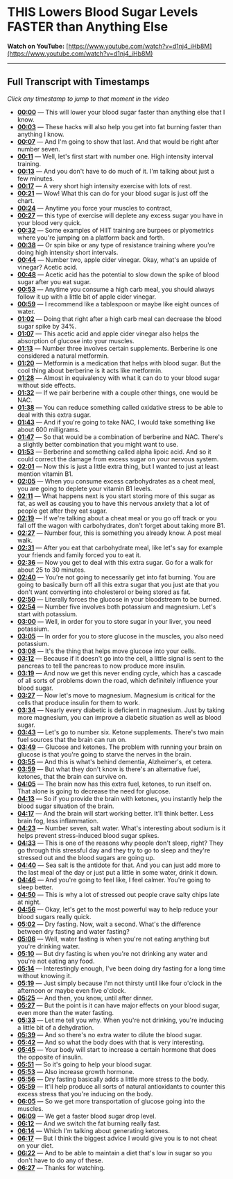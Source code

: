 # THIS Lowers Blood Sugar Levels FASTER than Anything Else

**Watch on YouTube:** [https://www.youtube.com/watch?v=d1nj4_iHb8M](https://www.youtube.com/watch?v=d1nj4_iHb8M)

---

## Full Transcript with Timestamps

*Click any timestamp to jump to that moment in the video*

- **[00:00](https://www.youtube.com/watch?v=d1nj4_iHb8M&t=0s)** — This will lower your blood sugar faster than anything else that I know.
- **[00:03](https://www.youtube.com/watch?v=d1nj4_iHb8M&t=3s)** — These hacks will also help you get into fat burning faster than anything I know.
- **[00:07](https://www.youtube.com/watch?v=d1nj4_iHb8M&t=7s)** — And I'm going to show that last. And that would be right after number seven.
- **[00:11](https://www.youtube.com/watch?v=d1nj4_iHb8M&t=11s)** — Well, let's first start with number one. High intensity interval training.
- **[00:13](https://www.youtube.com/watch?v=d1nj4_iHb8M&t=13s)** — And you don't have to do much of it. I'm talking about just a few minutes.
- **[00:17](https://www.youtube.com/watch?v=d1nj4_iHb8M&t=17s)** — A very short high intensity exercise with lots of rest.
- **[00:21](https://www.youtube.com/watch?v=d1nj4_iHb8M&t=21s)** — Wow! What this can do for your blood sugar is just off the chart.
- **[00:24](https://www.youtube.com/watch?v=d1nj4_iHb8M&t=24s)** — Anytime you force your muscles to contract,
- **[00:27](https://www.youtube.com/watch?v=d1nj4_iHb8M&t=27s)** — this type of exercise will deplete any excess sugar you have in your blood very quick.
- **[00:32](https://www.youtube.com/watch?v=d1nj4_iHb8M&t=32s)** — Some examples of HIIT training are burpees or plyometrics where you're jumping on a platform back and forth.
- **[00:38](https://www.youtube.com/watch?v=d1nj4_iHb8M&t=38s)** — Or spin bike or any type of resistance training where you're doing high intensity short intervals.
- **[00:44](https://www.youtube.com/watch?v=d1nj4_iHb8M&t=44s)** — Number two, apple cider vinegar. Okay, what's an upside of vinegar? Acetic acid.
- **[00:48](https://www.youtube.com/watch?v=d1nj4_iHb8M&t=48s)** — Acetic acid has the potential to slow down the spike of blood sugar after you eat sugar.
- **[00:53](https://www.youtube.com/watch?v=d1nj4_iHb8M&t=53s)** — Anytime you consume a high carb meal, you should always follow it up with a little bit of apple cider vinegar.
- **[00:59](https://www.youtube.com/watch?v=d1nj4_iHb8M&t=59s)** — I recommend like a tablespoon or maybe like eight ounces of water.
- **[01:02](https://www.youtube.com/watch?v=d1nj4_iHb8M&t=62s)** — Doing that right after a high carb meal can decrease the blood sugar spike by 34%.
- **[01:07](https://www.youtube.com/watch?v=d1nj4_iHb8M&t=67s)** — This acetic acid and apple cider vinegar also helps the absorption of glucose into your muscles.
- **[01:13](https://www.youtube.com/watch?v=d1nj4_iHb8M&t=73s)** — Number three involves certain supplements. Berberine is one considered a natural metformin.
- **[01:20](https://www.youtube.com/watch?v=d1nj4_iHb8M&t=80s)** — Metformin is a medication that helps with blood sugar. But the cool thing about berberine is it acts like metformin.
- **[01:28](https://www.youtube.com/watch?v=d1nj4_iHb8M&t=88s)** — Almost in equivalency with what it can do to your blood sugar without side effects.
- **[01:32](https://www.youtube.com/watch?v=d1nj4_iHb8M&t=92s)** — If we pair berberine with a couple other things, one would be NAC.
- **[01:38](https://www.youtube.com/watch?v=d1nj4_iHb8M&t=98s)** — You can reduce something called oxidative stress to be able to deal with this extra sugar.
- **[01:43](https://www.youtube.com/watch?v=d1nj4_iHb8M&t=103s)** — And if you're going to take NAC, I would take something like about 600 milligrams.
- **[01:47](https://www.youtube.com/watch?v=d1nj4_iHb8M&t=107s)** — So that would be a combination of berberine and NAC. There's a slightly better combination that you might want to use.
- **[01:53](https://www.youtube.com/watch?v=d1nj4_iHb8M&t=113s)** — Berberine and something called alpha lipoic acid. And so it could correct the damage from excess sugar on your nervous system.
- **[02:01](https://www.youtube.com/watch?v=d1nj4_iHb8M&t=121s)** — Now this is just a little extra thing, but I wanted to just at least mention vitamin B1.
- **[02:05](https://www.youtube.com/watch?v=d1nj4_iHb8M&t=125s)** — When you consume excess carbohydrates as a cheat meal, you are going to deplete your vitamin B1 levels.
- **[02:11](https://www.youtube.com/watch?v=d1nj4_iHb8M&t=131s)** — What happens next is you start storing more of this sugar as fat, as well as causing you to have this nervous anxiety that a lot of people get after they eat sugar.
- **[02:19](https://www.youtube.com/watch?v=d1nj4_iHb8M&t=139s)** — If we're talking about a cheat meal or you go off track or you fall off the wagon with carbohydrates, don't forget about taking more B1.
- **[02:27](https://www.youtube.com/watch?v=d1nj4_iHb8M&t=147s)** — Number four, this is something you already know. A post meal walk.
- **[02:31](https://www.youtube.com/watch?v=d1nj4_iHb8M&t=151s)** — After you eat that carbohydrate meal, like let's say for example your friends and family forced you to eat it.
- **[02:36](https://www.youtube.com/watch?v=d1nj4_iHb8M&t=156s)** — Now you get to deal with this extra sugar. Go for a walk for about 25 to 30 minutes.
- **[02:40](https://www.youtube.com/watch?v=d1nj4_iHb8M&t=160s)** — You're not going to necessarily get into fat burning. You are going to basically burn off all this extra sugar that you just ate that you don't want converting into cholesterol or being stored as fat.
- **[02:50](https://www.youtube.com/watch?v=d1nj4_iHb8M&t=170s)** — Literally forces the glucose in your bloodstream to be burned.
- **[02:54](https://www.youtube.com/watch?v=d1nj4_iHb8M&t=174s)** — Number five involves both potassium and magnesium. Let's start with potassium.
- **[03:00](https://www.youtube.com/watch?v=d1nj4_iHb8M&t=180s)** — Well, in order for you to store sugar in your liver, you need potassium.
- **[03:05](https://www.youtube.com/watch?v=d1nj4_iHb8M&t=185s)** — In order for you to store glucose in the muscles, you also need potassium.
- **[03:08](https://www.youtube.com/watch?v=d1nj4_iHb8M&t=188s)** — It's the thing that helps move glucose into your cells.
- **[03:12](https://www.youtube.com/watch?v=d1nj4_iHb8M&t=192s)** — Because if it doesn't go into the cell, a little signal is sent to the pancreas to tell the pancreas to now produce more insulin.
- **[03:19](https://www.youtube.com/watch?v=d1nj4_iHb8M&t=199s)** — And now we get this never ending cycle, which has a cascade of all sorts of problems down the road, which definitely influence your blood sugar.
- **[03:27](https://www.youtube.com/watch?v=d1nj4_iHb8M&t=207s)** — Now let's move to magnesium. Magnesium is critical for the cells that produce insulin for them to work.
- **[03:34](https://www.youtube.com/watch?v=d1nj4_iHb8M&t=214s)** — Nearly every diabetic is deficient in magnesium. Just by taking more magnesium, you can improve a diabetic situation as well as blood sugar.
- **[03:43](https://www.youtube.com/watch?v=d1nj4_iHb8M&t=223s)** — Let's go to number six. Ketone supplements. There's two main fuel sources that the brain can run on.
- **[03:49](https://www.youtube.com/watch?v=d1nj4_iHb8M&t=229s)** — Glucose and ketones. The problem with running your brain on glucose is that you're going to starve the nerves in the brain.
- **[03:55](https://www.youtube.com/watch?v=d1nj4_iHb8M&t=235s)** — And this is what's behind dementia, Alzheimer's, et cetera.
- **[03:59](https://www.youtube.com/watch?v=d1nj4_iHb8M&t=239s)** — But what they don't know is there's an alternative fuel, ketones, that the brain can survive on.
- **[04:05](https://www.youtube.com/watch?v=d1nj4_iHb8M&t=245s)** — The brain now has this extra fuel, ketones, to run itself on. That alone is going to decrease the need for glucose.
- **[04:13](https://www.youtube.com/watch?v=d1nj4_iHb8M&t=253s)** — So if you provide the brain with ketones, you instantly help the blood sugar situation of the brain.
- **[04:17](https://www.youtube.com/watch?v=d1nj4_iHb8M&t=257s)** — And the brain will start working better. It'll think better. Less brain fog, less inflammation.
- **[04:23](https://www.youtube.com/watch?v=d1nj4_iHb8M&t=263s)** — Number seven, salt water. What's interesting about sodium is it helps prevent stress-induced blood sugar spikes.
- **[04:33](https://www.youtube.com/watch?v=d1nj4_iHb8M&t=273s)** — This is one of the reasons why people don't sleep, right? They go through this stressful day and they try to go to sleep and they're stressed out and the blood sugars are going up.
- **[04:40](https://www.youtube.com/watch?v=d1nj4_iHb8M&t=280s)** — Sea salt is the antidote for that. And you can just add more to the last meal of the day or just put a little in some water, drink it down.
- **[04:46](https://www.youtube.com/watch?v=d1nj4_iHb8M&t=286s)** — And you're going to feel like, I feel calmer. You're going to sleep better.
- **[04:50](https://www.youtube.com/watch?v=d1nj4_iHb8M&t=290s)** — This is why a lot of stressed out people crave salty chips late at night.
- **[04:56](https://www.youtube.com/watch?v=d1nj4_iHb8M&t=296s)** — Okay, let's get to the most powerful way to help reduce your blood sugars really quick.
- **[05:02](https://www.youtube.com/watch?v=d1nj4_iHb8M&t=302s)** — Dry fasting. Now, wait a second. What's the difference between dry fasting and water fasting?
- **[05:06](https://www.youtube.com/watch?v=d1nj4_iHb8M&t=306s)** — Well, water fasting is when you're not eating anything but you're drinking water.
- **[05:10](https://www.youtube.com/watch?v=d1nj4_iHb8M&t=310s)** — But dry fasting is when you're not drinking any water and you're not eating any food.
- **[05:14](https://www.youtube.com/watch?v=d1nj4_iHb8M&t=314s)** — Interestingly enough, I've been doing dry fasting for a long time without knowing it.
- **[05:19](https://www.youtube.com/watch?v=d1nj4_iHb8M&t=319s)** — Just simply because I'm not thirsty until like four o'clock in the afternoon or maybe even five o'clock.
- **[05:25](https://www.youtube.com/watch?v=d1nj4_iHb8M&t=325s)** — And then, you know, until after dinner.
- **[05:27](https://www.youtube.com/watch?v=d1nj4_iHb8M&t=327s)** — But the point is it can have major effects on your blood sugar, even more than the water fasting.
- **[05:33](https://www.youtube.com/watch?v=d1nj4_iHb8M&t=333s)** — Let me tell you why. When you're not drinking, you're inducing a little bit of a dehydration.
- **[05:39](https://www.youtube.com/watch?v=d1nj4_iHb8M&t=339s)** — And so there's no extra water to dilute the blood sugar.
- **[05:42](https://www.youtube.com/watch?v=d1nj4_iHb8M&t=342s)** — And so what the body does with that is very interesting.
- **[05:45](https://www.youtube.com/watch?v=d1nj4_iHb8M&t=345s)** — Your body will start to increase a certain hormone that does the opposite of insulin.
- **[05:51](https://www.youtube.com/watch?v=d1nj4_iHb8M&t=351s)** — So it's going to help your blood sugar.
- **[05:53](https://www.youtube.com/watch?v=d1nj4_iHb8M&t=353s)** — Also increase growth hormone.
- **[05:56](https://www.youtube.com/watch?v=d1nj4_iHb8M&t=356s)** — Dry fasting basically adds a little more stress to the body.
- **[05:59](https://www.youtube.com/watch?v=d1nj4_iHb8M&t=359s)** — It'll help produce all sorts of natural antioxidants to counter this excess stress that you're inducing on the body.
- **[06:05](https://www.youtube.com/watch?v=d1nj4_iHb8M&t=365s)** — So we get more transportation of glucose going into the muscles.
- **[06:09](https://www.youtube.com/watch?v=d1nj4_iHb8M&t=369s)** — We get a faster blood sugar drop level.
- **[06:12](https://www.youtube.com/watch?v=d1nj4_iHb8M&t=372s)** — And we switch the fat burning really fast.
- **[06:14](https://www.youtube.com/watch?v=d1nj4_iHb8M&t=374s)** — Which I'm talking about generating ketones.
- **[06:17](https://www.youtube.com/watch?v=d1nj4_iHb8M&t=377s)** — But I think the biggest advice I would give you is to not cheat on your diet.
- **[06:22](https://www.youtube.com/watch?v=d1nj4_iHb8M&t=382s)** — And to be able to maintain a diet that's low in sugar so you don't have to do any of these.
- **[06:27](https://www.youtube.com/watch?v=d1nj4_iHb8M&t=387s)** — Thanks for watching.
